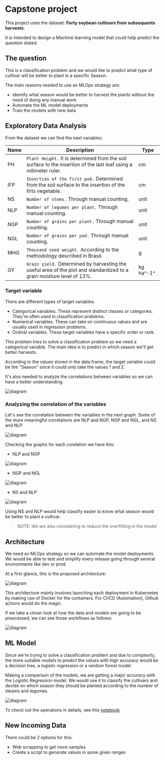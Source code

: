 # Capstone project

This project uses the dataset: **Forty soybean cultivars from subsequents harvests**.

It is intended to design a Machine learning model that could help predict the question stated.

## The question

This is a classification problem and we would like to predict what type of cultivar will be better to plant in a specific Season.

The main reasons needed to use an MLOps strategy are:

- Identify what season would be better to harvest the plants without the need of doing any manual work
- Automate the ML model deployments
- Train the models with new data

## Exploratory Data Analysis

From the dataset we can find the next variables:

|      Name      |Description                    |Type                         |
|----------------|-------------------------------|-----------------------------|
|PH				 |`Plant Height.` It is determined from the soil surface to the insertion of the last leaf using a milimeter ruler. | cm |
|IFP          	 |`Insertion of the first pod.` Determined from the soil surface to the insertion of the firts vegetable.  | cm |
|NS     	     |`Number of stems.` Through manual counting. |unit|
|NLP     	     |`Number of legumes per plant.` Through manual counting. |unit|
|NGP     	     |`Number of grains per plant.` Through manual counting. |unit|
|NGL     	     |`Number of grains per pod.` Through manual counting. |unit|
|MHG     	     |`Thousand seed weight.` According to the methodology described in Brasil. |g|
|GY     	     |`Grain yield.` Determined by harvesting the useful area of the plot and standardized to a grain moisture level of 13%. |kg ha^-1^|


### Target variable

There are different types of target variables:

- Categorical variables. These represent distinct classes or categories. They're often used in classification problems.
- Numerical variables. These can take on continuous values and are usually used in regression problems.
- Ordinal variables. These target variables have a specific order or rank.

This problem tries to solve a classification problem so we need a categorical variable. The main idea is to predict in which season we'll get better harvests.

According to the values shown in the data frame, the target variable could be the "Season" since it could only take the values 1 and 2.

It's also needed to analyze the correlations between variables so we can have a better understanding.

![diagram](images/target_variable_exploration.png)

### Analyzing the correlation of the variables

Let's see the correlation between the variables in the next graph. Some of the more meaningful correlations are NLP and NGP, NGP and NGL, and NS and NLP.

![diagram](images/correlations.png)

Checking the graphs for each corelation we have this:

- NLP and NGP

![diagram](images/nlp_ngp.png)

- NGP and NGL

![diagram](images/ngp_ngl.png)

- NS and NLP

![diagram](images/ns_nlp.png)

Using NS and NLP would help classify easier to know what season would be better to plant a cultivar.

> NOTE: We are also considering to reduce the overfitting in the model

## Architecture

We need an MLOps strategy so we can automate the model deployments. We would be able to test and simplify every release going through several environments like dev or prod.

At a first glance, this is the proposed architecture:

![diagram](images/architecture.png)

This architecture mainly involves launching each deployment in Kubernetes by making use of Docker for the containers. For CI/CD (Automation), Github actions would do the magic.

If we take a closer look at how the data and models are going to be proecessed, we can see those workflows as follows:

![diagram](images/pipelines.png)

## ML Model

Since we're trying to solve a classification problem and due to complexity, the more suitable models to predict the values with high accuracy would be a decision tree, a logistic regression or a random forest model.

Making a comparison of the models, we are getting a major accuracy with the Logistic Regression model. We would use it to classify the cultivars and decide on which season they should be planted according to the number of steams and legumes.

![diagram](images/models_comparison.png)

To check out the operations in details, see this [notebook](/jupyther-notebooks/Final_project.ipynb)

## New Incoming Data

There could be 2 options for this:

- Web scrapping to get more samples
- Create a script to generate values in some given ranges
